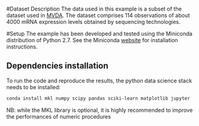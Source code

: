 #Dataset Description
The data used in this example is a subset of the dataset used in [MVDA][1].
The dataset comprises 114 observations of about 4000 mRNA expression levels obtained by sequencing technologies.

[1]: https://bmcbioinformatics.biomedcentral.com/articles/10.1186/s12859-015-0680-3

#Setup
The example has been developed and tested using the Miniconda distribution of Python 2.7.
See the Miniconda [website][2] for installation instructions.

## Dependencies installation
To run the code and reproduce the results, the python data science stack needs to be installed:

```Bash
conda install mkl numpy scipy pandas sciki-learn matplotlib jupyter
```

NB: while the MKL library is optional, it is highly recommended to improve the performances of numeric procedures

[2]: https://conda.io/miniconda.html